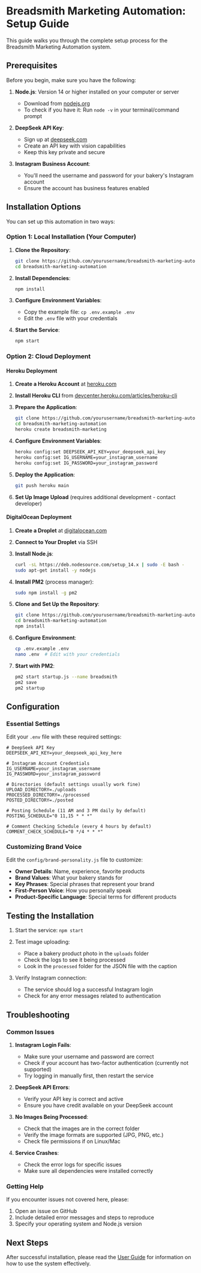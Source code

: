 # Breadsmith Marketing Automation: Setup Guide

This guide walks you through the complete setup process for the Breadsmith Marketing Automation system.

## Prerequisites

Before you begin, make sure you have the following:

1. **Node.js**: Version 14 or higher installed on your computer or server
   - Download from [nodejs.org](https://nodejs.org/)
   - To check if you have it: Run `node -v` in your terminal/command prompt

2. **DeepSeek API Key**:
   - Sign up at [deepseek.com](https://deepseek.com)
   - Create an API key with vision capabilities
   - Keep this key private and secure

3. **Instagram Business Account**:
   - You'll need the username and password for your bakery's Instagram account
   - Ensure the account has business features enabled

## Installation Options

You can set up this automation in two ways:

### Option 1: Local Installation (Your Computer)

1. **Clone the Repository**:
   ```bash
   git clone https://github.com/yourusername/breadsmith-marketing-automation.git
   cd breadsmith-marketing-automation
   ```

2. **Install Dependencies**:
   ```bash
   npm install
   ```

3. **Configure Environment Variables**:
   - Copy the example file: `cp .env.example .env`
   - Edit the `.env` file with your credentials

4. **Start the Service**:
   ```bash
   npm start
   ```

### Option 2: Cloud Deployment

#### Heroku Deployment

1. **Create a Heroku Account** at [heroku.com](https://heroku.com)

2. **Install Heroku CLI** from [devcenter.heroku.com/articles/heroku-cli](https://devcenter.heroku.com/articles/heroku-cli)

3. **Prepare the Application**:
   ```bash
   git clone https://github.com/yourusername/breadsmith-marketing-automation.git
   cd breadsmith-marketing-automation
   heroku create breadsmith-marketing
   ```

4. **Configure Environment Variables**:
   ```bash
   heroku config:set DEEPSEEK_API_KEY=your_deepseek_api_key
   heroku config:set IG_USERNAME=your_instagram_username
   heroku config:set IG_PASSWORD=your_instagram_password
   ```

5. **Deploy the Application**:
   ```bash
   git push heroku main
   ```

6. **Set Up Image Upload** (requires additional development - contact developer)

#### DigitalOcean Deployment

1. **Create a Droplet** at [digitalocean.com](https://digitalocean.com)

2. **Connect to Your Droplet** via SSH

3. **Install Node.js**:
   ```bash
   curl -sL https://deb.nodesource.com/setup_14.x | sudo -E bash -
   sudo apt-get install -y nodejs
   ```

4. **Install PM2** (process manager):
   ```bash
   sudo npm install -g pm2
   ```

5. **Clone and Set Up the Repository**:
   ```bash
   git clone https://github.com/yourusername/breadsmith-marketing-automation.git
   cd breadsmith-marketing-automation
   npm install
   ```

6. **Configure Environment**:
   ```bash
   cp .env.example .env
   nano .env  # Edit with your credentials
   ```

7. **Start with PM2**:
   ```bash
   pm2 start startup.js --name breadsmith
   pm2 save
   pm2 startup
   ```

## Configuration

### Essential Settings

Edit your `.env` file with these required settings:

```
# DeepSeek API Key
DEEPSEEK_API_KEY=your_deepseek_api_key_here

# Instagram Account Credentials
IG_USERNAME=your_instagram_username
IG_PASSWORD=your_instagram_password

# Directories (default settings usually work fine)
UPLOAD_DIRECTORY=./uploads
PROCESSED_DIRECTORY=./processed
POSTED_DIRECTORY=./posted

# Posting Schedule (11 AM and 3 PM daily by default)
POSTING_SCHEDULE="0 11,15 * * *"

# Comment Checking Schedule (every 4 hours by default)
COMMENT_CHECK_SCHEDULE="0 */4 * * *"
```

### Customizing Brand Voice

Edit the `config/brand-personality.js` file to customize:

- **Owner Details**: Name, experience, favorite products
- **Brand Values**: What your bakery stands for
- **Key Phrases**: Special phrases that represent your brand
- **First-Person Voice**: How you personally speak
- **Product-Specific Language**: Special terms for different products

## Testing the Installation

1. Start the service: `npm start`

2. Test image uploading:
   - Place a bakery product photo in the `uploads` folder
   - Check the logs to see it being processed
   - Look in the `processed` folder for the JSON file with the caption

3. Verify Instagram connection:
   - The service should log a successful Instagram login
   - Check for any error messages related to authentication

## Troubleshooting

### Common Issues

1. **Instagram Login Fails**:
   - Make sure your username and password are correct
   - Check if your account has two-factor authentication (currently not supported)
   - Try logging in manually first, then restart the service

2. **DeepSeek API Errors**:
   - Verify your API key is correct and active
   - Ensure you have credit available on your DeepSeek account

3. **No Images Being Processed**:
   - Check that the images are in the correct folder
   - Verify the image formats are supported (JPG, PNG, etc.)
   - Check file permissions if on Linux/Mac

4. **Service Crashes**:
   - Check the error logs for specific issues
   - Make sure all dependencies were installed correctly

### Getting Help

If you encounter issues not covered here, please:

1. Open an issue on GitHub
2. Include detailed error messages and steps to reproduce
3. Specify your operating system and Node.js version

## Next Steps

After successful installation, please read the [User Guide](./user-guide.md) for information on how to use the system effectively.
